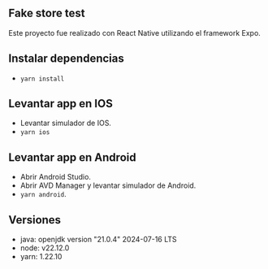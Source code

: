 ## Fake store test

Este proyecto fue realizado con React Native utilizando el framework Expo.

## Instalar dependencias

- `yarn install`

## Levantar app en IOS

- Levantar simulador de IOS.
- `yarn ios`

## Levantar app en Android

- Abrir Android Studio.
- Abrir AVD Manager y levantar simulador de Android.
- `yarn android`.

## Versiones

- java: openjdk version "21.0.4" 2024-07-16 LTS
- node: v22.12.0
- yarn: 1.22.10
